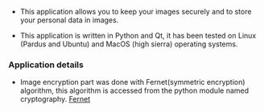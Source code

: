 * This application allows you to keep your images securely and to store your personal data in images. 

* This application is written in Python and Qt, it has been tested on Linux (Pardus and Ubuntu) and MacOS (high sierra) operating systems.

### **Application details**

* Image encryption part was done with Fernet(symmetric encryption) algorithm, this algorithm is accessed from the python module named cryptography. [Fernet](https://cryptography.io/en/latest/fernet.html)
